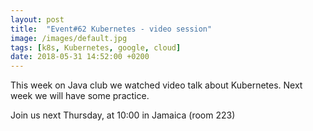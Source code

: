 ```yaml
---
layout: post
title:  "Event#62 Kubernetes - video session"
image: /images/default.jpg
tags: [k8s, Kubernetes, google, cloud]
date: 2018-05-31 14:52:00 +0200
---
```


This week on Java club
we watched video talk about Kubernetes. Next week we will have some practice. []()

Join us next Thursday, at 10:00 in Jamaica (room 223)

